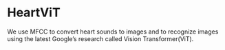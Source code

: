 # HeartViT
We use MFCC to convert heart sounds to images and to recognize images using the latest Google’s research called Vision Transformer(ViT).
